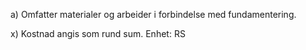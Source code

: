 a) Omfatter materialer og arbeider i forbindelse med fundamentering.

x) Kostnad angis som rund sum. Enhet: RS

